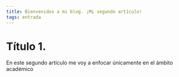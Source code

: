 ```yaml
---
title: Bienvenidos a mi blog. ¡Mi segundo artículo!
tags: entrada
---
```


# Título 1.

En este segundo artículo me voy a enfocar únicamente en el ámbito académico 
